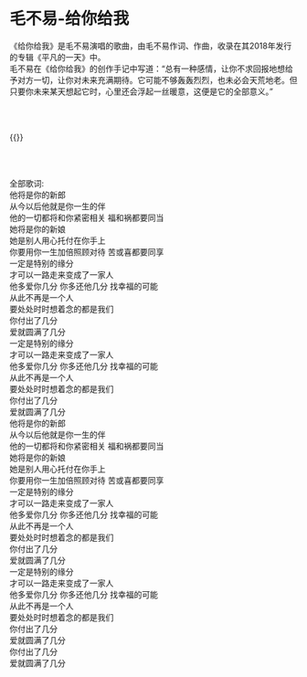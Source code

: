 # 毛不易-给你给我

《给你给我》是毛不易演唱的歌曲，由毛不易作词、作曲，收录在其2018年发行的专辑《平凡的一天》中。<br/>
毛不易在《给你给我》的创作手记中写道：“总有一种感情，让你不求回报地想给予对方一切，让你对未来充满期待。它可能不够轰轰烈烈，也未必会天荒地老。但只要你未来某天想起它时，心里还会浮起一丝暖意，这便是它的全部意义。”<br/>

<br/>
<br/>

{{<music url="/music/maobuyi-geinigeiwo.mp3" name="给你给我" artist="平凡的一天" cover="/images/maobuyi.png">}}

<br/>
<br/>

>
全部歌词:<br/>
他将是你的新郎<br/>
从今以后他就是你一生的伴<br/>
他的一切都将和你紧密相关 福和祸都要同当<br/>
她将是你的新娘<br/>
她是别人用心托付在你手上<br/>
你要用你一生加倍照顾对待 苦或喜都要同享<br/>
一定是特别的缘分<br/>
才可以一路走来变成了一家人<br/>
他多爱你几分 你多还他几分 找幸福的可能<br/>
从此不再是一个人<br/>
要处处时时想着念的都是我们<br/>
你付出了几分<br/>
爱就圆满了几分<br/>
一定是特别的缘分<br/>
才可以一路走来变成了一家人<br/>
他多爱你几分 你多还他几分 找幸福的可能<br/>
从此不再是一个人<br/>
要处处时时想着念的都是我们<br/>
你付出了几分<br/>
爱就圆满了几分<br/>
他将是你的新郎<br/>
从今以后他就是你一生的伴<br/>
他的一切都将和你紧密相关 福和祸都要同当<br/>
她将是你的新娘<br/>
她是别人用心托付在你手上<br/>
你要用你一生加倍照顾对待 苦或喜都要同享<br/>
一定是特别的缘分<br/>
才可以一路走来变成了一家人<br/>
他多爱你几分 你多还他几分 找幸福的可能<br/>
从此不再是一个人<br/>
要处处时时想着念的都是我们<br/>
你付出了几分<br/>
爱就圆满了几分<br/>
一定是特别的缘分<br/>
才可以一路走来变成了一家人<br/>
他多爱你几分 你多还他几分 找幸福的可能<br/>
从此不再是一个人<br/>
要处处时时想着念的都是我们<br/>
你付出了几分<br/>
爱就圆满了几分<br/>
你付出了几分<br/>
爱就圆满了几分<br/>
